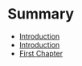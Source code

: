 # Summary

* [Introduction](chapter1.md)
* [Introduction](azure.md)
* [First Chapter](chapter1.md)


